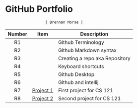 #    GitHub Portfolio

                      | Brennan Morse | 



| Number | Item                                                                                                                                                   | Description                    |
| :----: |--------------------------------------------------------------------------------------------------------------------------------------------------------|--------------------------------|
| R1| []()                                                                                  | Github Terminology             |
| R2| []() | Github Markdown syntax         |
| R3| []()                                                                                  | Creating a repo aka Repository |
| R4| []()                                           | Keyboard shortcuts             |
| R5| []()                          | Github Desktop                 |
| R6| []()                                                                                   | Github and intellij            |
| R7| [Project 1](https://github.com/FieryFoxed/Github-Portfolio/blob/main/Project%20Number%20One/Project1.java)                                             | First project for CS 121       |
| R8| [Project 2](https://github.com/FieryFoxed/Github-Portfolio/tree/main/Project%20Number%20Two)                                                           | Second project for CS 121      |